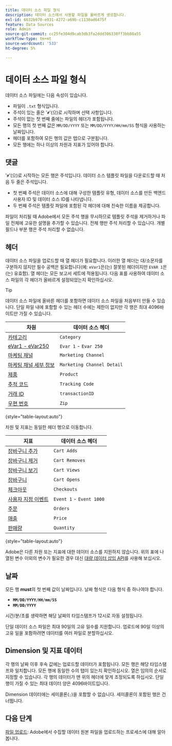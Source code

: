 ```yaml
---
title: 데이터 소스 파일 형식
description: 데이터 소스에서 사용할 파일을 올바르게 생성합니다.
exl-id: 6632b970-e931-4272-a69b-c1130ad6475f
feature: Data Sources
role: Admin
source-git-commit: cc25fe304d9cab3db3fa2ddd306338ff3bb88a55
workflow-type: tm+mt
source-wordcount: '533'
ht-degree: 5%

---
```


# 데이터 소스 파일 형식

데이터 소스 파일에는 다음 속성이 있습니다.

* 파일이 `.txt` 형식입니다.
* 주석이 있는 줄은 &#39;`#`&#39;(으)로 시작하며 선택 사항입니다.
* 주석이 없는 첫 번째 줄에는 파일의 헤더가 포함됩니다.
* 모든 행의 첫 번째 값은 `MM/DD/YYYY` 또는 `MM/DD/YYYY/HH/mm/SS` 형식을 사용하는 날짜입니다.
* 헤더를 포함하여 모든 행의 값은 탭으로 구분됩니다.
* 모든 행에는 하나 이상의 차원과 지표가 있어야 합니다.

## 댓글

&#39;`#`&#39;(으)로 시작하는 모든 행은 주석입니다. 데이터 소스 템플릿 파일을 다운로드할 때 처음 두 줄은 주석입니다.

* 첫 번째 주석은 데이터 소스에 대해 구성한 템플릿 유형, 데이터 소스를 만든 백엔드 사용자 ID 및 데이터 소스 ID를 나타냅니다.
* 두 번째 주석은 템플릿 파일에 포함된 각 헤더에 대해 친숙한 이름을 제공합니다.

파일이 처리될 때 Adobe에서 모든 주석 행을 무시하므로 템플릿 주석을 제거하거나 파일 전체에 고유한 설명을 추가할 수 있습니다. 전체 행만 주석 처리할 수 있습니다. 개별 필드나 부분 행은 주석 처리할 수 없습니다.

## 헤더

데이터 소스 파일을 업로드할 때 열 헤더가 필요합니다. 이러한 열 헤더는 대/소문자를 구분하지 않지만 필수 공백은 필요합니다(예: `eVar1`은(는) 잘못된 헤더이지만 `EVAR 1`은(는) 유효함). 열 헤더는 모든 보고서 세트에 적용됩니다. 다음 표를 사용하여 데이터 소스 파일의 각 헤더가 올바르게 설정되었는지 확인하십시오.

>[!TIP]
>
>데이터 소스 파일에 올바른 헤더를 포함하면 데이터 소스 파일을 처음부터 만들 수 있습니다. 단일 파일 내에 포함할 수 있는 헤더 수에는 제한이 없지만 각 행은 최대 4096바이트만 가질 수 있습니다.

| 차원 | 데이터 소스 헤더 |
| --- | --- |
| [카테고리](/help/components/dimensions/category.md) | `Category` |
| [eVar1 - eVar250](/help/components/dimensions/evar.md) | `Evar 1` - `Evar 250` |
| [마케팅 채널](/help/components/dimensions/marketing-channel.md) | `Marketing Channel` |
| [마케팅 채널 세부 정보](/help/components/dimensions/marketing-detail.md) | `Marketing Channel Detail` |
| [제품](/help/components/dimensions/product.md) | `Product` |
| [추적 코드](/help/components/dimensions/tracking-code.md) | `Tracking Code` |
| [거래 ID](/help/implement/vars/page-vars/transactionid.md) | `transactionID` |
| [우편 번호](/help/components/dimensions/zip-code.md) | `Zip` |

{style="table-layout:auto"}

차원 및 지표는 동일한 헤더 행으로 이동합니다.

| 지표 | 데이터 소스 헤더 |
| --- | --- |
| [장바구니 추가](/help/components/metrics/cart-additions.md) | `Cart Adds` |
| [장바구니 제거](/help/components/metrics/cart-removals.md) | `Cart Removes` |
| [장바구니 보기](/help/components/metrics/cart-views.md) | `Cart Views` |
| [장바구니](/help/components/metrics/carts.md) | `Cart Opens` |
| [체크아웃](/help/components/metrics/checkouts.md) | `Checkouts` |
| [사용자 지정 이벤트](/help/components/metrics/custom-events.md) | `Event 1` - `Event 1000` |
| [주문](/help/components/metrics/orders.md) | `Orders` |
| [매출 ](/help/components/metrics/revenue.md) | `Price` |
| [판매량](/help/components/metrics/units.md) | `Quantity` |

{style="table-layout:auto"}

Adobe은 다른 차원 또는 지표에 대한 데이터 소스를 지원하지 않습니다. 위의 표에 나열된 변수 이외의 변수가 필요한 경우 대신 [대량 데이터 삽입 API](https://developer.adobe.com/analytics-apis/docs/2.0/guides/endpoints/bulk-data-insertion/)를 사용해 보십시오.

## 날짜

모든 행 **must**&#x200B;의 첫 번째 값이 날짜입니다. 날짜 형식은 다음 형식 중 하나여야 합니다.

* **`MM/DD/YYYY/HH/mm/SS`**
* **`MM/DD/YYYY`**

시간/분/초를 생략하면 해당 날짜의 타임스탬프가 12시로 자동 설정됩니다.

단일 데이터 소스 파일은 최대 90일의 고유 일수를 지원합니다. 업로드에 90일 이상의 고유 일을 포함하려면 데이터를 여러 파일로 분할하십시오.

## Dimension 및 지표 데이터

각 행의 날짜 이후 후속 값에는 업로드할 데이터가 포함됩니다. 모든 행은 해당 타임스탬프와 일치합니다. 모든 행에 동일한 수의 탭이 있는지 확인하십시오. 열은 임의의 순서로 지정할 수 있습니다. 각 행의 데이터가 맨 위의 헤더에 맞게 조정되도록 하십시오. 단일 행이 가질 수 있는 최대 데이터 양은 4096바이트입니다.

Dimension 데이터에는 세미콜론(`;`)을 포함할 수 없습니다. 세미콜론이 포함된 행은 건너뜁니다.

## 다음 단계

[파일 업로드](file-upload.md): Adobe에서 수집할 데이터 원본 파일을 업로드하는 프로세스에 대해 알아봅니다.
